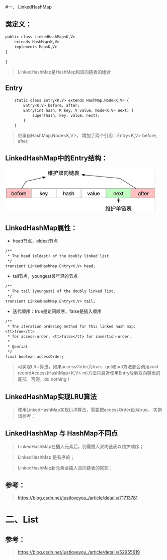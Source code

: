 #一、 LinkedHashMap
## 类定义：
```text
public class LinkedHashMap<K,V>
    extends HashMap<K,V>
    implements Map<K,V>
{

}
```
>LinkedHashMap是HashMap和双向链表的组合

## Entry
```
    static class Entry<K,V> extends HashMap.Node<K,V> {
        Entry<K,V> before, after;
        Entry(int hash, K key, V value, Node<K,V> next) {
            super(hash, key, value, next);
        }
    }
```
> 继承自HashMap.Node<K,V>，
> 增加了两个引用：Entry<K,V> before, after;

## LinkedHashMap中的Entry结构：
![entry](https://github.com/soyona/condor/blob/master/basic-sample-collection/src/main/resources/linkedhashmap-entry.png)

## LinkedHashMap属性：
* head节点，eldest节点
```
/**
 * The head (eldest) of the doubly linked list.
 */
transient LinkedHashMap.Entry<K,V> head;
```
* tail节点，youngest最年轻的节点
```
/**
 * The tail (youngest) of the doubly linked list.
 */
transient LinkedHashMap.Entry<K,V> tail;
```
* 迭代顺序：true是访问顺序，false是插入顺序
```
/**
 * The iteration ordering method for this linked hash map: <tt>true</tt>
 * for access-order, <tt>false</tt> for insertion-order.
 *
 * @serial
 */
final boolean accessOrder;
```
>可实现LRU算法，如果accessOrder为true，get和put方法都会调用void recordAccess(HashMap<K,V> m)方法将最近使用Entry放到双向链表的尾部。否则，do nothing！

## LinkedHashMap实现LRU算法
>使用LinkedHashMap实现LUR算法，需要把accessOrder设为true。
>实例请参考：
## LinkedHashMap 与 HashMap不同点
> LinkedHashMap在插入元素后，仍需插入双向链表以维护顺序；

> LinkedHashMap 是有序的；

> LinkedHashMap新元素会插入双向链表的尾部；

## 参考：
> https://blog.csdn.net/justloveyou_/article/details/71713781


# 二、List
## 参考：
> https://blog.csdn.net/justloveyou_/article/details/52955619
